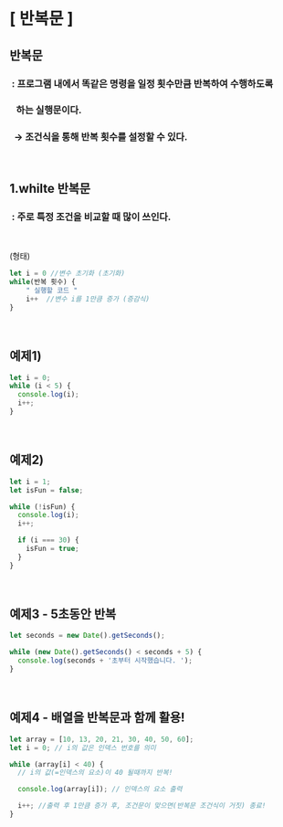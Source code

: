 # [ 반복문 ]

## 반복문

### &nbsp;: 프로그램 내에서 똑같은 명령을 일정 횟수만큼 반복하여 수행하도록

### &nbsp;&nbsp;&nbsp;하는 실행문이다.

### &nbsp; → 조건식을 통해 반복 횟수를 설정할 수 있다.

<br/>

## 1.whilte 반복문

### &nbsp;: 주로 특정 조건을 비교할 때 많이 쓰인다.

<br>  
  
(형태)

```javascript
let i = 0 //변수 초기화 (초기화)
while(반복 횟수) {
    " 실행할 코드 "
    i++  //변수 i를 1만큼 증가 (증감식)
}
```

<br>

## 예제1)

```javascript
let i = 0;
while (i < 5) {
  console.log(i);
  i++;
}
```

<br>

## 예제2)

```javascript
let i = 1;
let isFun = false;

while (!isFun) {
  console.log(i);
  i++;

  if (i === 30) {
    isFun = true;
  }
}
```

<br>

## 예제3 - 5초동안 반복

```javascript
let seconds = new Date().getSeconds();

while (new Date().getSeconds() < seconds + 5) {
  console.log(seconds + '초부터 시작했습니다. ');
}
```

<br>

## 예제4 - 배열을 반복문과 함께 활용!

```javascript
let array = [10, 13, 20, 21, 30, 40, 50, 60];
let i = 0; // i의 값은 인덱스 번호를 의미

while (array[i] < 40) {
  // i의 값(=인덱스의 요소)이 40 될때까지 반복!

  console.log(array[i]); // 인덱스의 요소 출력

  i++; //출력 후 1만큼 증가 후, 조건문이 맞으면(반복문 조건식이 거짓) 종료!
}
```
